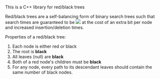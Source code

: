 This is a C++ library for red/black trees

Red/black trees are a self-balancing form of binary search trees such that search times are
guaranteed to be <img src="https://render.githubusercontent.com/render/math?math=O({\log}n)">
at the cost of an extra bit per node and increased insertion/deletion times.

Properties of a red/black tree:
1. Each node is either red _or_ black
2. The root is **black**
3. All leaves (null) are **black**
4. Both of a red node's children must be **black**
5. For any node, every path to its descendant leaves should contain the same number of black nodes.